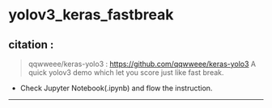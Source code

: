 # yolov3_keras_fastbreak
## citation : 
> qqwweee/keras-yolo3 : https://github.com/qqwweee/keras-yolo3
A quick yolov3 demo which let you score just like fast break.
- Check Jupyter Notebook(.ipynb) and flow the instruction.
***
